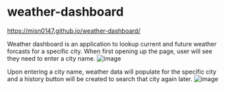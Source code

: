 # weather-dashboard

https://misn0147.github.io/weather-dashboard/

Weather dashboard is an application to lookup current and future weather forcasts for a specific city. 
When first opening up the page, user will see they need to enter a city name.
![image](https://user-images.githubusercontent.com/79875711/116818019-d8dadf00-ab2e-11eb-84f2-cd02a142f345.png)

Upon entering a city name, weather data will populate for the specific city and a history button will be created to search that city again later. 
![image](https://user-images.githubusercontent.com/79875711/116818053-032c9c80-ab2f-11eb-9123-fe25d8276803.png)


